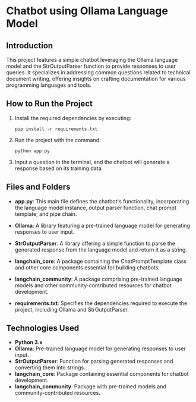 # Chatbot using Ollama Language Model

## Introduction

This project features a simple chatbot leveraging the Ollama language model and the StrOutputParser function to provide responses to user queries. It specializes in addressing common questions related to technical document writing, offering insights on crafting documentation for various programming languages and tools.

## How to Run the Project

1. Install the required dependencies by executing:
   ```
   pip install -r requirements.txt
   ```

2. Run the project with the command:
   ```
   python app.py
   ```

3. Input a question in the terminal, and the chatbot will generate a response based on its training data.

## Files and Folders

- **app.py**: This main file defines the chatbot's functionality, incorporating the language model instance, output parser function, chat prompt template, and pipe chain.

- **Ollama**: A library featuring a pre-trained language model for generating responses to user input.

- **StrOutputParser**: A library offering a simple function to parse the generated response from the language model and return it as a string.

- **langchain_core**: A package containing the ChatPromptTemplate class and other core components essential for building chatbots.

- **langchain_community**: A package comprising pre-trained language models and other community-contributed resources for chatbot development.

- **requirements.txt**: Specifies the dependencies required to execute the project, including Ollama and StrOutputParser.

## Technologies Used

- **Python 3.x**
- **Ollama**: Pre-trained language model for generating responses to user input.
- **StrOutputParser**: Function for parsing generated responses and converting them into strings.
- **langchain_core**: Package containing essential components for chatbot development.
- **langchain_community**: Package with pre-trained models and community-contributed resources.